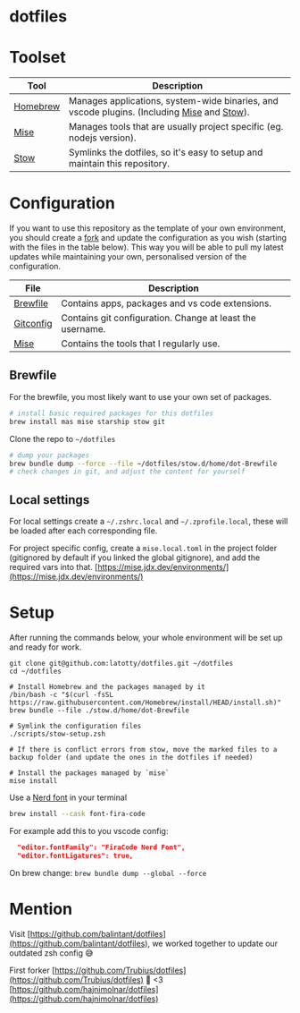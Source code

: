 # dotfiles

# Toolset

| Tool         | Description                                                                                        |
| ------------ | -------------------------------------------------------------------------------------------------- |
| [Homebrew][] | Manages applications, system-wide binaries, and vscode plugins. (Including [Mise][] and [Stow][]). |
| [Mise][]     | Manages tools that are usually project specific (eg. nodejs version).                              |
| [Stow][]     | Symlinks the dotfiles, so it's easy to setup and maintain this repository.                         |

# Configuration

If you want to use this repository as the template of your own environment, you
should create a [fork](https://github.com/latotty/dotfiles/fork) and update
the configuration as you wish (starting with the files in the table below). This
way you will be able to pull my latest updates while maintaining your own,
personalised version of the configuration.

| File                                       | Description                                               |
| ------------------------------------------ | --------------------------------------------------------- |
| [Brewfile](./stow.d/home/dot-Brewfile)                     | Contains apps, packages and vs code extensions.           |
| [Gitconfig](./stow.d/home/dot-gitconfig)                   | Contains git configuration. Change at least the username. |
| [Mise](./stow.d/home/dot-config/mise/config.toml)          | Contains the tools that I regularly use.                  |

## Brewfile
For the brewfile, you most likely want to use your own set of packages.
```sh
# install basic required packages for this dotfiles
brew install mas mise starship stow git
```
Clone the repo to `~/dotfiles`
```sh
# dump your packages
brew bundle dump --force --file ~/dotfiles/stow.d/home/dot-Brewfile
# check changes in git, and adjust the content for yourself
```

## Local settings
For local settings create a `~/.zshrc.local` and `~/.zprofile.local`, these will be loaded after each corresponding file.

For project specific config, create a `mise.local.toml` in the project folder (gitignored by default if you linked the global gitignore), and add the required vars into that. [https://mise.jdx.dev/environments/](https://mise.jdx.dev/environments/)

# Setup

After running the commands below, your whole environment will be set up and
ready for work.

```shell
git clone git@github.com:latotty/dotfiles.git ~/dotfiles
cd ~/dotfiles

# Install Homebrew and the packages managed by it
/bin/bash -c "$(curl -fsSL https://raw.githubusercontent.com/Homebrew/install/HEAD/install.sh)"
brew bundle --file ./stow.d/home/dot-Brewfile

# Symlink the configuration files
./scripts/stow-setup.zsh

# If there is conflict errors from stow, move the marked files to a backup folder (and update the ones in the dotfiles if needed)

# Install the packages managed by `mise`
mise install
```

Use a [Nerd font](https://www.nerdfonts.com/) in your terminal

```sh
brew install --cask font-fira-code
```

For example add this to you vscode config:
```json
  "editor.fontFamily": "FiraCode Nerd Font",
  "editor.fontLigatures": true,
```


On brew change: `brew bundle dump --global --force`

# Mention

Visit [https://github.com/balintant/dotfiles](https://github.com/balintant/dotfiles), we worked together to update our outdated zsh config 😅

First forker [https://github.com/Trubius/dotfiles](https://github.com/Trubius/dotfiles) 🤗
<3 [https://github.com/hajnimolnar/dotfiles](https://github.com/hajnimolnar/dotfiles)


[Homebrew]: https://brew.sh
[Mise]: https://mise.jdx.dev
[Stow]: https://www.gnu.org/software/stow/
